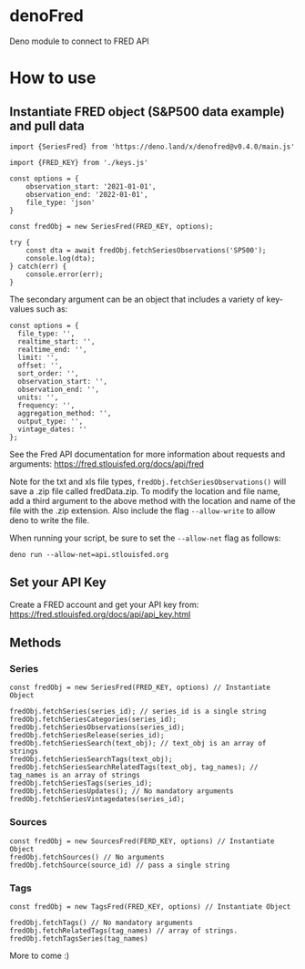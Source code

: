# denoFred
Deno module to connect to FRED API

# How to use

## Instantiate FRED object (S&P500 data example) and pull data

```
import {SeriesFred} from 'https://deno.land/x/denofred@v0.4.0/main.js'

import {FRED_KEY} from './keys.js'

const options = {
    observation_start: '2021-01-01',
    observation_end: '2022-01-01',
    file_type: 'json'
}

const fredObj = new SeriesFred(FRED_KEY, options);

try {
    const dta = await fredObj.fetchSeriesObservations('SP500');
    console.log(dta);
} catch(err) {
    console.error(err);
}
```

The secondary argument can be an object that includes a variety of key-values such as:

```
const options = {
  file_type: '',
  realtime_start: '',
  realtime_end: '',
  limit: '',
  offset: '',
  sort_order: '',
  observation_start: '',
  observation_end: '',
  units: '',
  frequency: '',
  aggregation_method: '',
  output_type: '',
  vintage_dates: ''
};
```

See the Fred API documentation for more information about requests and arguments: https://fred.stlouisfed.org/docs/api/fred

Note for the txt and xls file types, ```fredObj.fetchSeriesObservations()``` will save a .zip file called fredData.zip. To modify the location and file name, add a third argument to the above method with the location and name of the file with the .zip extension. Also include the flag ```--allow-write``` to allow deno to write the file.

When running your script, be sure to set the ```--allow-net``` flag as follows:

```
deno run --allow-net=api.stlouisfed.org
```

## Set your API Key
Create a FRED account and get your API key from: https://fred.stlouisfed.org/docs/api/api_key.html

## Methods

### Series

```
const fredObj = new SeriesFred(FRED_KEY, options) // Instantiate Object

fredObj.fetchSeries(series_id); // series_id is a single string
fredObj.fetchSeriesCategories(series_id);
fredObj.fetchSeriesObservations(series_id);
fredObj.fetchSeriesRelease(series_id);
fredObj.fetchSeriesSearch(text_obj); // text_obj is an array of strings
fredObj.fetchSeriesSearchTags(text_obj);
fredObj.fetchSeriesSearchRelatedTags(text_obj, tag_names); // tag_names is an array of strings
fredObj.fetchSeriesTags(series_id);
fredObj.fetchSeriesUpdates(); // No mandatory arguments
fredObj.fetchSeriesVintagedates(series_id);
```

### Sources

```
const fredObj = new SourcesFred(FERD_KEY, options) // Instantiate Object
fredObj.fetchSources() // No arguments
fredObj.fetchSource(source_id) // pass a single string

```



### Tags

```
const fredObj = new TagsFred(FRED_KEY, options) // Instantiate Object

fredObj.fetchTags() // No mandatory arguments
fredObj.fetchRelatedTags(tag_names) // array of strings.
fredObj.fetchTagsSeries(tag_names)

```

More to come :)